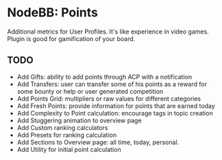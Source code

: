 # NodeBB: Points

Additional metrics for User Profiles. It's like experience in video games. Plugin is good for gamification of your board.

<!-- START doctoc -->
<!-- END doctoc -->

## TODO

- Add Gifts: ability to add points through ACP with a notification
- Add Transfers: user can transfer some of his points as a reward for some bounty or help or user generated competition
- Add Points Grid: multipliers or raw values for different categories
- Add Fresh Points: provide information for points that are earned today
- Add Complexity to Point calculation: encourage tags in topic creation
- Add Stuggering animation to overview page
- Add Custom ranking calculators
- Add Presets for ranking calculation
- Add Sections to Overview page: all time, today, personal.
- Add Utility for initial point calculation
